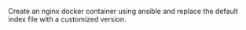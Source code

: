 
Create an nginx docker container using ansible and replace the default index file with a customized version.
